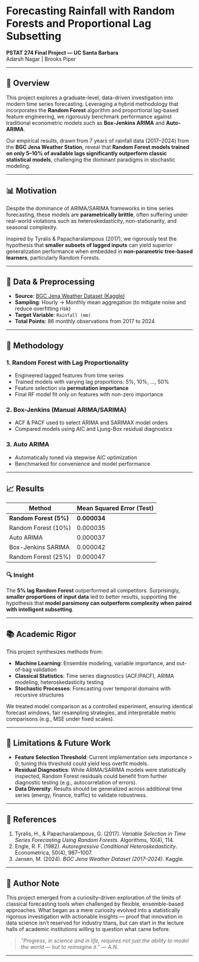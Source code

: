 # Forecasting Rainfall with Random Forests and Proportional Lag Subsetting  
**PSTAT 274 Final Project — UC Santa Barbara**  
Adarsh Nagar | Brooks Piper

---

## 📖 Overview

This project explores a graduate-level, data-driven investigation into modern time series forecasting. Leveraging a hybrid methodology that incorporates the **Random Forest** algorithm and proportional lag-based feature engineering, we rigorously benchmark performance against traditional econometric models such as **Box-Jenkins ARIMA** and **Auto-ARIMA**.

Our empirical results, drawn from 7 years of rainfall data (2017–2024) from the **BGC Jena Weather Station**, reveal that **Random Forest models trained on only 5–10% of available lags significantly outperform classic statistical models**, challenging the dominant paradigms in stochastic modeling.

---

## 📊 Motivation

Despite the dominance of ARIMA/SARIMA frameworks in time series forecasting, these models are **parametrically brittle**, often suffering under real-world violations such as heteroskedasticity, non-stationarity, and seasonal complexity.

Inspired by Tyralis & Papacharalampous (2017), we rigorously test the hypothesis that **smaller subsets of lagged inputs** can yield superior generalization performance when embedded in **non-parametric tree-based learners**, particularly Random Forests.

---

## 🔬 Data & Preprocessing

- **Source**: [BGC Jena Weather Dataset (Kaggle)](https://www.kaggle.com/datasets/matthewjansen/bgc-jena-weather-station-dataset-20172024)
- **Sampling**: Hourly → Monthly mean aggregation (to mitigate noise and reduce overfitting risk)
- **Target Variable**: `Rainfall (mm)`
- **Total Points**: 86 monthly observations from 2017 to 2024

---

## 🧠 Methodology

### 1. **Random Forest with Lag Proportionality**
- Engineered lagged features from time series
- Trained models with varying lag proportions: 5%, 10%, ..., 50%
- Feature selection via **permutation importance**
- Final RF model fit only on features with non-zero importance

### 2. **Box-Jenkins (Manual ARIMA/SARIMA)**
- ACF & PACF used to select ARIMA and SARIMAX model orders
- Compared models using AIC and Ljung-Box residual diagnostics

### 3. **Auto ARIMA**
- Automatically tuned via stepwise AIC optimization
- Benchmarked for convenience and model performance

---

## 📈 Results

| Method                  | Mean Squared Error (Test) |
|------------------------|---------------------------|
| **Random Forest (5%)** | **0.000034**              |
| Random Forest (10%)    | 0.000035                  |
| Auto ARIMA             | 0.000037                  |
| Box-Jenkins SARIMA     | 0.000042                  |
| Random Forest (25%)    | 0.000047                  |

### 🔍 Insight
The **5% lag Random Forest** outperformed all competitors. Surprisingly, **smaller proportions of input data** led to better results, supporting the hypothesis that **model parsimony can outperform complexity when paired with intelligent subsetting**.

---

## 📚 Academic Rigor

This project synthesizes methods from:
- **Machine Learning**: Ensemble modeling, variable importance, and out-of-bag validation
- **Classical Statistics**: Time series diagnostics (ACF/PACF), ARIMA modeling, heteroskedasticity testing
- **Stochastic Processes**: Forecasting over temporal domains with recursive structures

We treated model comparison as a controlled experiment, ensuring identical forecast windows, fair resampling strategies, and interpretable metric comparisons (e.g., MSE under fixed scales).

---

## 📌 Limitations & Future Work

- **Feature Selection Threshold**: Current implementation sets importance > 0; tuning this threshold could yield less overfit models.
- **Residual Diagnostics**: While ARIMA/SARIMA models were statistically inspected, Random Forest residuals could benefit from further diagnostic testing (e.g., autocorrelation of errors).
- **Data Diversity**: Results should be generalized across additional time series (energy, finance, traffic) to validate robustness.

---

## 🔗 References

1. Tyralis, H., & Papacharalampous, G. (2017). *Variable Selection in Time Series Forecasting Using Random Forests*. Algorithms, 10(4), 114.  
2. Engle, R. F. (1982). *Autoregressive Conditional Heteroskedasticity*. Econometrica, 50(4), 987–1007.  
3. Jansen, M. (2024). *BGC Jena Weather Dataset (2017–2024)*. Kaggle.  

---

## 🧬 Author Note

This project emerged from a curiosity-driven exploration of the limits of classical forecasting tools when challenged by flexible, ensemble-based approaches. What began as a mere curiosity evolved into a statistically rigorous investigation with actionable insights — proof that innovation in data science isn’t reserved for industry titans, but can start in the lecture halls of academic institutions willing to question what came before.

> *"Progress, in science and in life, requires not just the ability to model the world — but to reimagine it."* — A.N.

---
